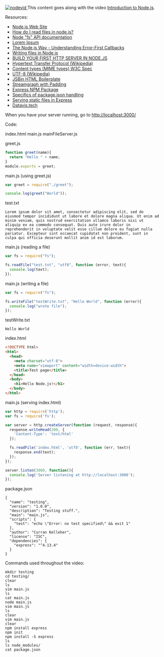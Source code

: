 [![nodevid](https://cloud.githubusercontent.com/assets/68416/15093858/21e2945a-14b1-11e6-9509-591573fc4453.png)
](https://www.youtube.com/watch?v=Rc9LJ9bdHJY)
This content goes along with the video [Introduction to Node.js](https://www.youtube.com/watch?v=Rc9LJ9bdHJY).

Resources:

 * [Node.js Web Site](nodejs.org)
 * [How do I read files in node.js?](https://docs.nodejitsu.com/articles/file-system/how-to-read-files-in-nodejs)
 * [Node "fs" API documentation](https://nodejs.org/api/fs.html)
 * [Lorem Ipsum](http://www.lipsum.com/)
 * [The Node.js Way - Understanding Error-First Callbacks](http://fredkschott.com/post/2014/03/understanding-error-first-callbacks-in-node-js/)
 * [Writing files in Node.js](http://stackoverflow.com/questions/2496710/writing-files-in-node-js)
 * [BUILD YOUR FIRST HTTP SERVER IN NODE.JS](http://blog.modulus.io/build-your-first-http-server-in-nodejs)
 * [Hypertext Transfer Protocol (Wikipedia)](https://en.wikipedia.org/wiki/Hypertext_Transfer_Protocol)
 * [Content types (MIME types) W3C Spec](https://www.w3.org/TR/html4/types.html#h-6.7)
 * [UTF-8 (Wikipedia)](https://en.wikipedia.org/wiki/UTF-8)
 * [JSBin HTML Boilerplate](https://jsbin.com/bupolekari/edit?html,output)
 * [Streamgraph with Padding](http://bl.ocks.org/curran/526e8504a153b9ea941e)
 * [Express NPM Package](https://www.npmjs.com/package/express)
 * [Specifics of package.json handling](https://docs.npmjs.com/files/package.json)
 * [Serving static files in Express](http://expressjs.com/en/starter/static-files.html)
 * [Datavis.tech](https://datavis.tech/)

When you have your server running, go to [http://localhost:3000/](http://localhost:3000/)

Code:


index.html
main.js
mainFileServer.js

greet.js
```javascript
function greet(name){
  return "Hello " + name;
}
module.exports = greet;
```

main.js (using greet.js)
```javascript
var greet = require("./greet");

console.log(greet("World"));
```

test.txt
```
Lorem ipsum dolor sit amet, consectetur adipiscing elit, sed do eiusmod tempor incididunt ut labore et dolore magna aliqua. Ut enim ad minim veniam, quis nostrud exercitation ullamco laboris nisi ut aliquip ex ea commodo consequat. Duis aute irure dolor in reprehenderit in voluptate velit esse cillum dolore eu fugiat nulla pariatur. Excepteur sint occaecat cupidatat non proident, sunt in culpa qui officia deserunt mollit anim id est laborum.
```

main.js (reading a file)
```javascript
var fs = require("fs");

fs.readFile("test.txt", "utf8", function (error, text){
  console.log(text);
});
```

main.js (writing a file)
```javascript
var fs = require("fs");

fs.writeFile("testWrite.txt", "Hello World", function (error){
  console.log("wrote file");
});
```

testWrite.txt
```
Hello World
```

index.html
```html
<!DOCTYPE html>
<html>
  <head>
    <meta charset="utf-8">
    <meta name="viewport" content="width=device-width">
    <title>Test page</title>
  </head>
  <body>
    <h1>Hello Node.js!</h1>
  </body>
</html>
```

main.js (serving index.html)
```javascript
var http = require('http');
var fs = require('fs');

var server = http.createServer(function (request, response){
  response.writeHead(200, {
    'Content-Type': 'text/html'
  });

  fs.readFile('index.html', 'utf8', function (err, text){
    response.end(text);
  });
});

server.listen(3000, function(){
  console.log('Server listening at http://localhost:3000');
});
```

package.json
```
{
  "name": "testing",
  "version": "1.0.0",
  "description": "Testing stuff.",
  "main": "main.js",
  "scripts": {
    "test": "echo \"Error: no test specified\" && exit 1"
  },
  "author": "Curran Kelleher",
  "license": "ISC",
  "dependencies": {
    "express": "^4.13.4"
  }
}
```

Commands used throughout the video:

```
mkdir testing
cd testing/
clear
ls
vim main.js
ls
cat main.js 
node main.js
vim main.js 
ls
clear
vim main.js 
clear
npm install express
npm init
npm install -S express
ls
ls node_modules/
cat package.json 
```

